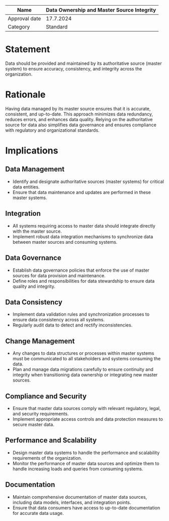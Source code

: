 | Name | Data Ownership and Master Source Integrity |
|-|-|
| Approval date | 17.7.2024 |
| Category | Standard |

# Statement

Data should be provided and maintained by its authoritative source (master system) to ensure accuracy, consistency, and integrity across the organization.

# Rationale

Having data managed by its master source ensures that it is accurate, consistent, and up-to-date. This approach minimizes data redundancy, reduces errors, and enhances data quality. Relying on the authoritative source for data also simplifies data governance and ensures compliance with regulatory and organizational standards.

# Implications

## Data Management

- Identify and designate authoritative sources (master systems) for critical data entities.
- Ensure that data maintenance and updates are performed in these master systems.

## Integration

- All systems requiring access to master data should integrate directly with the master source.
- Implement robust data integration mechanisms to synchronize data between master sources and consuming systems.

## Data Governance

- Establish data governance policies that enforce the use of master sources for data provision and maintenance.
- Define roles and responsibilities for data stewardship to ensure data quality and integrity.

## Data Consistency

- Implement data validation rules and synchronization processes to ensure data consistency across all systems.
- Regularly audit data to detect and rectify inconsistencies.

## Change Management

- Any changes to data structures or processes within master systems must be communicated to all stakeholders and systems consuming the data.
- Plan and manage data migrations carefully to ensure continuity and integrity when transitioning data ownership or integrating new master sources.

## Compliance and Security

- Ensure that master data sources comply with relevant regulatory, legal, and security requirements.
- Implement appropriate access controls and data protection measures to secure master data.

## Performance and Scalability

- Design master data systems to handle the performance and scalability requirements of the organization.
- Monitor the performance of master data sources and optimize them to handle increasing loads and queries from consuming systems.

## Documentation

- Maintain comprehensive documentation of master data sources, including data models, interfaces, and integration points.
- Ensure that data consumers have access to up-to-date documentation for accurate data usage.
